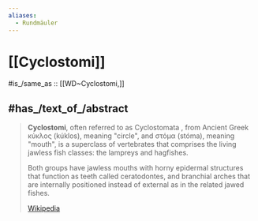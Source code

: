 ```yaml
---
aliases:
  - Rundmäuler
---
```


# [[Cyclostomi]] 

#is_/same_as :: [[WD~Cyclostomi,]]

## #has_/text_of_/abstract 

> **Cyclostomi**, often referred to as Cyclostomata , 
> from Ancient Greek κύκλος (kúklos), meaning "circle", and στόμα (stóma), meaning "mouth", 
> is a superclass of vertebrates that comprises the living jawless fish classes: 
> the lampreys and hagfishes. 
> 
> Both groups have jawless mouths 
> with horny epidermal structures that function as teeth called ceratodontes, 
> and branchial arches that are internally positioned instead of external as in the related jawed fishes.
>
> [Wikipedia](https://en.wikipedia.org/wiki/Cyclostomi) 

